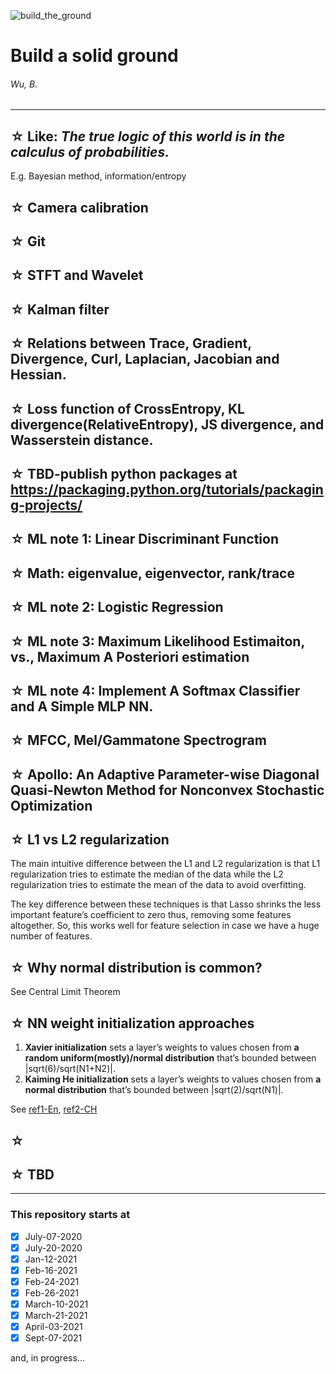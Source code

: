 ![build_the_ground](https://img.shields.io/badge/self--improvement-miscellaneous-brightgreen)

# Build a solid ground
###### Wu, B.
---

## ☆ Like: _The true logic of this world is in the calculus of probabilities._ 
E.g. Bayesian method, information/entropy

## ☆ Camera calibration

## ☆ Git

## ☆ STFT and Wavelet

## ☆ Kalman filter

## ☆ Relations between Trace, Gradient, Divergence, Curl, Laplacian, Jacobian and Hessian.

## ☆ Loss function of CrossEntropy, KL divergence(RelativeEntropy), JS divergence, and Wasserstein distance.

## ☆ TBD-publish python packages at https://packaging.python.org/tutorials/packaging-projects/

## ☆ ML note 1: Linear Discriminant Function 

## ☆ Math: eigenvalue, eigenvector, rank/trace

## ☆ ML note 2: Logistic Regression

## ☆ ML note 3: Maximum Likelihood Estimaiton, vs., Maximum A Posteriori estimation

## ☆ ML note 4: Implement A Softmax Classifier and A Simple MLP NN.

## ☆ MFCC, Mel/Gammatone Spectrogram

## ☆ Apollo: An Adaptive Parameter-wise Diagonal Quasi-Newton Method for Nonconvex Stochastic Optimization

## ☆ L1 vs L2 regularization
The main intuitive difference between the L1 and L2 regularization is that L1 regularization tries to estimate the median of the data while the L2 regularization tries to estimate the mean of the data to avoid overfitting.

The key difference between these techniques is that Lasso shrinks the less important feature’s coefficient to zero thus, removing some features altogether. So, this works well for feature selection in case we have a huge number of features.

## ☆ Why normal distribution is common?
See Central Limit Theorem

## ☆ NN weight initialization approaches
1. **Xavier initialization** sets a layer’s weights to values chosen from **a random uniform(mostly)/normal distribution** that’s bounded between |sqrt(6)/sqrt(N1+N2)|.
2. **Kaiming He initialization** sets a layer’s weights to values chosen from **a normal distribution** that’s bounded between |sqrt(2)/sqrt(N1)|.

See [ref1-En](https://towardsdatascience.com/weight-initialization-in-neural-networks-a-journey-from-the-basics-to-kaiming-954fb9b47c79), [ref2-CH](https://zhuanlan.zhihu.com/p/86602524)

## ☆ 

## ☆ TBD

---

### This repository starts at
+ [x] July-07-2020
+ [x] July-20-2020
+ [x] Jan-12-2021
+ [x] Feb-16-2021
+ [x] Feb-24-2021
+ [x] Feb-26-2021
+ [x] March-10-2021
+ [x] March-21-2021
+ [x] April-03-2021
+ [x] Sept-07-2021

and, in progress...
